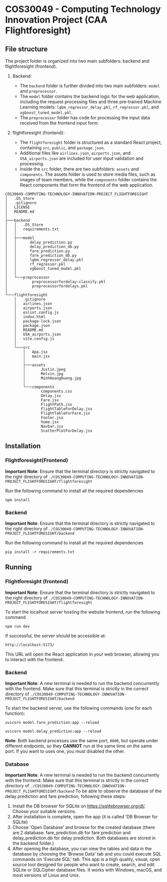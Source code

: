 # COS30049 - Computing Technology Innovation Project (CAA Flightforesight)

## File structure

The project folder is organized into two main subfolders: backend and flightforesight (frontend).

1. Backend: 
    - The `backend` folder is further divided into two main subfolders: `model` and `preprocessor`.
    - The `model` folder contains the backend logic for the web application, including the request processing files and three pre-trained Machine Learning models: `lgbm_regressor_delay.pkl`, `rf_regressor.pkl`, and `xgboost_tuned_model.pkl`.
    - The `preprocessor` folder has code for processing the input data received from the frontend input form.

2. flightforesight (frontend):
    - The `flightforesight` folder is structured as a standard React project, containing `src`, `public`, and `package.json`.
    - Additional files like `airlines.json`, `airports.json`, and `USA_airports.json` are included for user input validation and processing.
    - Inside the `src` folder, there are two subfolders: `assets` and `components`. The assets folder is used to store media files, such as images of team members, while the `components` folder contains the React components that form the frontend of the web application.


```
COS30049-COMPUTING-TECHNOLOGY-INNOVATION-PROJECT_FLIGHTFORESIGHT
│   .DS_Store
│   .gitignore
│   LICENSE
│   README.md
│
├───backend
│   │   .DS_Store
│   │   requirements.txt
│   │  
│   ├───model
│   │      delay_prediction.py
│   │      delay_prediction_db.py
│   │      fare_prediction.py
│   │      fare_prediction_db.py
│   │      lgbm_regressor_delay.pkl
│   │      rf_regressor.pkl
│   │      xgboost_tuned_model.pkl
│   │   
│   └───preprocessor
│           preprocessorfordelay-classify.pkl
│           preprocessorfordelays.pkl
│
└───flightforesight
    │   .gitignore
    │   airlines.json
    │   airports.json
    │   eslint.config.js
    │   index.html
    │   package-lock.json
    │   package.json
    │   README.md
    │   USA_airports.json
    │   vite.config.js
    │
    └───src
        │   App.jsx
        │   main.jsx
        │
        ├───assets
        │       Justin.jpeg
        │       Melvin.jpg
        │       MinhHoangDuong.jpg
        │
        └───components
                components.css
                Delay.jsx
                Fare.jsx
                FlightPath.jsx
                FlightTableForDelay.jsx
                FlightTableForFare.jsx
                Footer.jsx
                home.jsx
                Navbar.jsx
                ScatterPlotForDelay.jsx

```

## Installation
### Flightforesight(Frontend) 

**Important Note**: Ensure that the terminal directory is strictly navigated to the right directory of `./COS30049-COMPUTING-TECHNOLOGY-INNOVATION-PROJECT_FLIGHTFORESIGHT/flightforesight` 

Run the following command to install all the required dependencies

```
npm install
```

### Backend

**Important Note**: Ensure that the terminal directory is strictly navigated to the right directory of `./COS30049-COMPUTING-TECHNOLOGY-INNOVATION-PROJECT_FLIGHTFORESIGHT/backend` 

Run the following command to install all the required dependencies

```
pip install -r requirements.txt
```

## Running

### Flightforesight (frontend)

**Important Note**: Ensure that the terminal directory is strictly navigated to the right directory of `./COS30049-COMPUTING-TECHNOLOGY-INNOVATION-PROJECT_FLIGHTFORESIGHT/flightforesight` 

To start the localhost server hosting the website frontend, run the following command

```
npm run dev
```

If successful, the server should be accessible at:

```
http://localhost:5173/
```

This URL will open the React application in your web browser, allowing you to interact with the frontend.


### Backend

**Important Note**: A new terminal is needed to run the backend concurrently with the frontend. Make sure that this terminal is strictly in the correct directory of `./COS30049-COMPUTING-TECHNOLOGY-INNOVATION-PROJECT_FLIGHTFORESIGHT/backend` 

To start the backend server, use the following commands (one for each function):

```
uvicorn model.fare_prediction:app --reload
```

```
uvicorn model.delay_prediction:app --reload
```

**Note**: Both backend processes use the same port, `8000`, but operate under different endpoints, so they **CANNOT** run at the same time on the same port. If you want to uses one, you must disabled the other.

### Database
**Important Note**: A new terminal is needed to run the backend concurrently with the frontend. Make sure that this terminal is strictly in the correct directory of `./COS30049-COMPUTING-TECHNOLOGY-INNOVATION-PROJECT_FLIGHTFORESIGHT/backend` 
To be able to observe the database of the delay prediction and fare prediction, following these steps:
1. Install the DB browser for SQLite on https://sqlitebrowser.org/dl/. Choose your suitable versions.
2. After installation is complete, open the app (it is called 'DB Browser for SQLite)
3. Choose 'Open Database' and browse for the created database (there are 2 database: fare_prediction.db for fare prediction and delay_prediction.db for delay prediction. 
Both databases are stored in the backend folder.)
4. After opening the database, you can view the tables and data in the database by choosing the 'Browse Data' tab and you could execute SQL commands on 'Execute SQL' tab.
This app is a high quality, visual, open source tool designed for people who want to create, search, and edit SQLite or SQLCipher database files. It works with Windows, macOS, and most versions of Linux and Unix.




